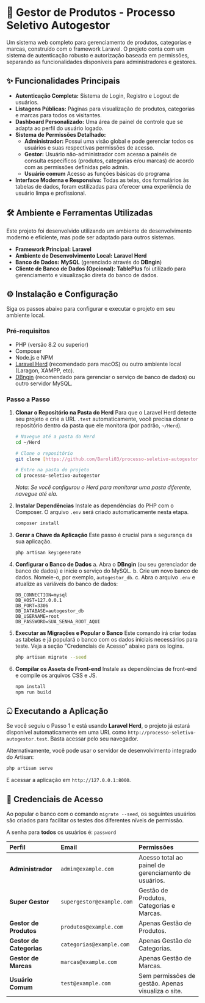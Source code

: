 # 🚀 Gestor de Produtos - Processo Seletivo Autogestor

Um sistema web completo para gerenciamento de produtos, categorias e marcas, construído com o framework Laravel. O projeto conta com um sistema de autenticação robusto e autorização baseada em permissões, separando as funcionalidades disponíveis para administradores e gestores.

## ✨ Funcionalidades Principais

-   **Autenticação Completa:** Sistema de Login, Registro e Logout de usuários.
-   **Listagens Públicas:** Páginas para visualização de produtos, categorias e marcas para todos os visitantes.
-   **Dashboard Personalizado:** Uma área de painel de controle que se adapta ao perfil do usuário logado.
-   **Sistema de Permissões Detalhado:**
    -   **Administrador:** Possui uma visão global e pode gerenciar todos os usuários e suas respectivas permissões de acesso.
    -   **Gestor:** Usuário não-administrador com acesso a painéis de consulta específicos (produtos, categorias e/ou marcas) de acordo com as permissões definidas pelo admin.
    -   **Usuário comum** Acesso as funções básicas do programa
-   **Interface Moderna e Responsiva:** Todas as telas, dos formulários às tabelas de dados, foram estilizadas para oferecer uma experiência de usuário limpa e profissional.

## 🛠️ Ambiente e Ferramentas Utilizadas

Este projeto foi desenvolvido utilizando um ambiente de desenvolvimento moderno e eficiente, mas pode ser adaptado para outros sistemas.

-   **Framework Principal:** **Laravel**
-   **Ambiente de Desenvolvimento Local:** **Laravel Herd**
-   **Banco de Dados:** **MySQL** (gerenciado através do **DBngin**)
-   **Cliente de Banco de Dados (Opcional):** **TablePlus** foi utilizado para gerenciamento e visualização direta do banco de dados.

## ⚙️ Instalação e Configuração

Siga os passos abaixo para configurar e executar o projeto em seu ambiente local.

### Pré-requisitos

-   PHP (versão 8.2 ou superior)
-   Composer
-   Node.js e NPM
-   [Laravel Herd](https://herd.laravel.com/) (recomendado para macOS) ou outro ambiente local (Laragon, XAMPP, etc).
-   [DBngin](https://dbngin.com/) (recomendado para gerenciar o serviço de banco de dados) ou outro servidor MySQL.

### Passo a Passo

1.  **Clonar o Repositório na Pasta do Herd**
    Para que o Laravel Herd detecte seu projeto e crie a URL `.test` automaticamente, você precisa clonar o repositório dentro da pasta que ele monitora (por padrão, `~/Herd`).
    ```bash
    # Navegue até a pasta do Herd
    cd ~/Herd

    # Clone o repositório
    git clone [https://github.com/Baroli03/processo-seletivo-autogestor.git](https://github.com/Baroli03/processo-seletivo-autogestor.git)

    # Entre na pasta do projeto
    cd processo-seletivo-autogestor
    ```
    *Nota: Se você configurou o Herd para monitorar uma pasta diferente, navegue até ela.*

2.  **Instalar Dependências**
    Instale as dependências do PHP com o Composer. O arquivo `.env` será criado automaticamente nesta etapa.
    ```bash
    composer install
    ```

3.  **Gerar a Chave da Aplicação**
    Este passo é crucial para a segurança da sua aplicação.
    ```bash
    php artisan key:generate
    ```

4.  **Configurar o Banco de Dados**
    a. Abra o **DBngin** (ou seu gerenciador de banco de dados) e inicie o serviço do MySQL.
    b. Crie um novo banco de dados. Nomeie-o, por exemplo, `autogestor_db`.
    c. Abra o arquivo `.env` e atualize as variáveis do banco de dados:
    ```env
    DB_CONNECTION=mysql
    DB_HOST=127.0.0.1
    DB_PORT=3306
    DB_DATABASE=autogestor_db
    DB_USERNAME=root
    DB_PASSWORD=SUA_SENHA_ROOT_AQUI
    ```

5.  **Executar as Migrações e Popular o Banco**
    Este comando irá criar todas as tabelas e já populará o banco com os dados iniciais necessários para teste. Veja a seção "Credenciais de Acesso" abaixo para os logins.
    ```bash
    php artisan migrate --seed
    ```

6.  **Compilar os Assets de Front-end**
    Instale as dependências de front-end e compile os arquivos CSS e JS.
    ```bash
    npm install
    npm run build
    ```

## ධ Executando a Aplicação

Se você seguiu o Passo 1 e está usando **Laravel Herd**, o projeto já estará disponível automaticamente em uma URL como `http://processo-seletivo-autogestor.test`. Basta acessar pelo seu navegador.

Alternativamente, você pode usar o servidor de desenvolvimento integrado do Artisan:
```bash
php artisan serve
```
E acessar a aplicação em `http://127.0.0.1:8000`.

## 👤 Credenciais de Acesso

Ao popular o banco com o comando `migrate --seed`, os seguintes usuários são criados para facilitar os testes dos diferentes níveis de permissão.

A senha para **todos** os usuários é: `password`

| Perfil | Email | Permissões |
| :--- | :--- | :--- |
| **Administrador** | `admin@example.com` | Acesso total ao painel de gerenciamento de usuários. |
| **Super Gestor** | `supergestor@example.com` | Gestão de Produtos, Categorias e Marcas. |
| **Gestor de Produtos** | `produtos@example.com` | Apenas Gestão de Produtos. |
| **Gestor de Categorias**| `categorias@example.com`| Apenas Gestão de Categorias. |
| **Gestor de Marcas** | `marcas@example.com` | Apenas Gestão de Marcas. |
| **Usuário Comum** | `test@example.com` | Sem permissões de gestão. Apenas visualiza o site. |
